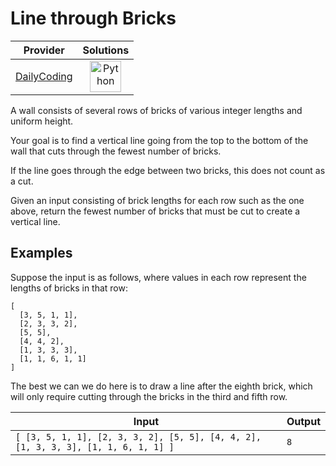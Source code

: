 # Line through Bricks

<!-- INFO TABLE BEGIN -->

| Provider                                              | Solutions                                                                                                                                        |
| :---------------------------------------------------: | :----------------------------------------------------------------------------------------------------------------------------------------------: |
| [DailyCoding](../../../docs/providers/DailyCoding.md) | [<img src="https://res.cloudinary.com/rascaltwo/image/upload/v1631924087/python_xzdlti.svg" alt="Python" title="Python" width="50" />](solve.py) |

<!-- INFO TABLE END -->

A wall consists of several rows of bricks of various integer lengths and uniform height.

Your goal is to find a vertical line going from the top to the bottom of the wall that cuts through the fewest number of bricks.

If the line goes through the edge between two bricks, this does not count as a cut.

Given an input consisting of brick lengths for each row such as the one above, return the fewest number of bricks that must be cut to create a vertical line.

## Examples

Suppose the input is as follows, where values in each row represent the lengths of bricks in that row:

    [
      [3, 5, 1, 1],
      [2, 3, 3, 2],
      [5, 5],
      [4, 4, 2],
      [1, 3, 3, 3],
      [1, 1, 6, 1, 1]
    ]

The best we can we do here is to draw a line after the eighth brick, which will only require cutting through the bricks in the third and fifth row.

| Input                                                                              | Output |
| ---------------------------------------------------------------------------------- | ------ |
| `[ [3, 5, 1, 1], [2, 3, 3, 2], [5, 5], [4, 4, 2], [1, 3, 3, 3], [1, 1, 6, 1, 1] ]` | `8`    |
